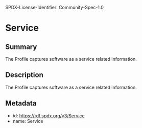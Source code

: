 SPDX-License-Identifier: Community-Spec-1.0

# Service

## Summary

The  Profile captures software as a service related information.

## Description

The Profile captures software as a service related information.

## Metadata

- id: https://rdf.spdx.org/v3/Service
- name: Service
